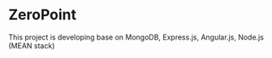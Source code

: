 # ZeroPoint
This project is developing base on MongoDB, Express.js, Angular.js, Node.js (MEAN stack)
